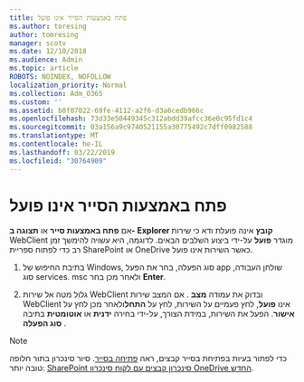 ```yaml
---
title: פתח באמצעות הסייר אינו פועל
ms.author: toresing
author: tomresing
manager: scotv
ms.date: 12/10/2018
ms.audience: Admin
ms.topic: article
ROBOTS: NOINDEX, NOFOLLOW
localization_priority: Normal
ms.collection: Adm_O365
ms.custom: ''
ms.assetid: b8f07022-69fe-4112-a2f6-d3a6cedb966c
ms.openlocfilehash: 73d33e50449345c312abdd39afcc36e0c95fd1c4
ms.sourcegitcommit: 03a156a9c9740521155a30775492c7dff0982588
ms.translationtype: MT
ms.contentlocale: he-IL
ms.lasthandoff: 03/22/2019
ms.locfileid: "30764909"
---
```

# <a name="open-with-explorer-isnt-working"></a>פתח באמצעות הסייר אינו פועל

אם **פתח באמצעות סייר** או **תצוגה ב- Explorer קובץ** אינה פועלת ודא כי שירות WebClient מוגדר **פועל** על-ידי ביצוע השלבים הבאים. לדוגמה, היא עשויה להימשך זמן רב כדי לפתוח ספריית SharePoint או OneDrive כאשר השירות אינו פועל. 
  
1. בתיבת החיפוש של Windows, סוג הפעלה, בחר את הפעל app שולחן העבודה, סוג services. msc ולאחר מכן בחר **Enter**.
    
2. גלול מטה אל שירות WebClient ובדוק את עמודה **מצב** . אם המצב שירות WebClient אינו **פועל**, לחץ פעמיים על השירות, לחץ על **התחל**ולאחר מכן לחץ על **אישור**. הפעל את השירות, במידת הצורך, על-ידי בחירה **ידנית** או **אוטומטית** בתיבה **סוג הפעלה** . 
    
> [!NOTE]
> כדי לפתור בעיות בפתיחת בסייר קבצים, ראה [פתיחה בסייר](https://go.microsoft.com/fwlink/?linkid=871665). סיור סינכרון בתור חלופה טובה יותר: [SharePoint סינכרון קבצים עם לקוח סינכרון OneDrive החדש](https://go.microsoft.com/fwlink/?linkid=871666). 
  

